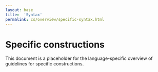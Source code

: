 ```yaml
---
layout: base
title:  'Syntax'
permalink: cs/overview/specific-syntax.html
---
```


# Specific constructions

This document is a placeholder for the language-specific overview of
guidelines for specific constructions.
